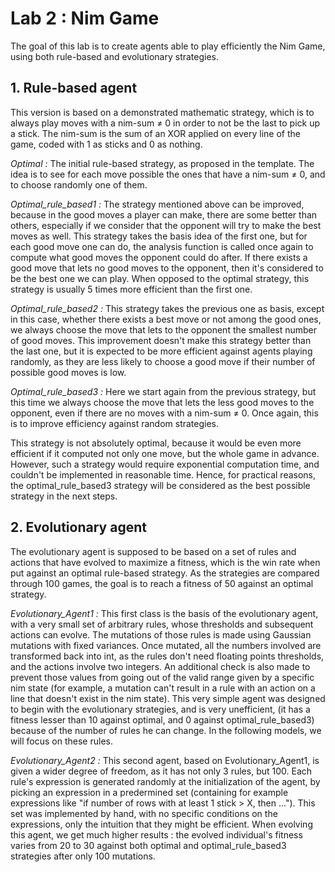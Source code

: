 # Lab 2 : Nim Game

The goal of this lab is to create agents able to play efficiently the Nim Game, using both rule-based and evolutionary strategies.

## 1. Rule-based agent

This version is based on a demonstrated mathematic strategy, which is to always play moves with a nim-sum $\neq$ 0 in order to not be the last to pick up a stick. The nim-sum is the sum of an XOR applied on every line of the game, coded with 1 as sticks and 0 as nothing.

*Optimal :* The initial rule-based strategy, as proposed in the template. The idea is to see for each move possible the ones that have a nim-sum $\neq$ 0, and to choose randomly one of them.

*Optimal_rule_based1 :* The strategy mentioned above can be improved, because in the good moves a player can make, there are some better than others, especially if we consider that the opponent will try to make the best moves as well. This strategy takes the basis idea of the first one, but for each good move one can do, the analysis function is called once again to compute what good moves the opponent could do after. If there exists a good move that lets no good moves to the opponent, then it's considered to be the best one we can play.
When opposed to the optimal strategy, this strategy is usually 5 times more efficient than the first one.

*Optimal_rule_based2 :* This strategy takes the previous one as basis, except in this case, whether there exists a best move or not among the good ones, we always choose the move that lets to the opponent the smallest number of good moves. This improvement doesn't make this strategy better than the last one, but it is expected to be more efficient against agents playing randomly, as they are less likely to choose a good move if their number of possible good moves is low.

*Optimal_rule_based3 :* Here we start again from the previous strategy, but this time we always choose the move that lets the less good moves to the opponent, even if there are no moves with a nim-sum $\neq$ 0. Once again, this is to improve efficiency against random strategies.

This strategy is not absolutely optimal, because it would be even more efficient if it computed not only one move, but the whole game in advance. However, such a strategy would require exponential computation time, and couldn't be implemented in reasonable time. Hence, for practical reasons, the optimal_rule_based3 strategy will be considered as the best possible strategy in the next steps.

## 2. Evolutionary agent

The evolutionary agent is supposed to be based on a set of rules and actions that have evolved to maximize a fitness, which is the win rate when put against an optimal rule-based strategy. As the strategies are compared through 100 games, the goal is to reach a fitness of 50 against an optimal strategy.

*Evolutionary_Agent1 :* This first class is the basis of the evolutionary agent, with a very small set of arbitrary rules, whose thresholds and subsequent actions can evolve. The mutations of those rules is made using Gaussian mutations with fixed variances. Once mutated, all the numbers involved are transformed back into int, as the rules don't need floating points thresholds, and the actions involve two integers. An additional check is also made to prevent those values from going out of the valid range given by a specific nim state (for example, a mutation can't result in a rule with an action on a line that doesn't exist in the nim state).
This very simple agent was designed to begin with the evolutionary strategies, and is very unefficient, (it has a fitness lesser than 10 against optimal, and 0 against optimal_rule_based3) because of the number of rules he can change. In the following models, we will focus on these rules.

*Evolutionary_Agent2 :* This second agent, based on Evolutionary_Agent1, is given a wider degree of freedom, as it has not only 3 rules, but 100. Each rule's expression is generated randomly at the initialization of the agent, by picking an expression in a predermined set (containing for example expressions like "if number of rows with at least 1 stick > X, then ..."). This set was implemented by hand, with no specific conditions on the expressions, only the intuition that they might be efficient. When evolving this agent, we get much higher results : the evolved individual's fitness varies from 20 to 30 against both optimal and optimal_rule_based3 strategies after only 100 mutations.
